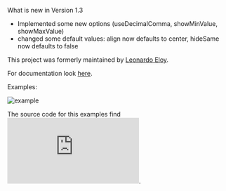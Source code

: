 What is new in Version 1.3

* Implemented some new options (useDecimalComma, showMinValue, showMaxValue)
* changed some default values: align now defaults to center, hideSame now defaults to false

This project was formerly maintained by [Leonardo Eloy](http://www.github.com/leonardoeloy).

For documentation look [here](https://github.com/winne27/flot-valuelabels/wiki).

Examples:

![example](https://raw.githubusercontent.com/winne27/flot-valuelabels/master/example.png)

The source code for this examples find ![here](https://github.com/winne27/flot-valuelabels/blob/master/example.html).
